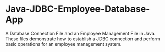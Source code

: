 # Java-JDBC-Employee-Database-App
 A Database Connection File and an Employee Management File in Java. These files demonstrate how to establish a JDBC connection and perform basic operations for an employee management system.
